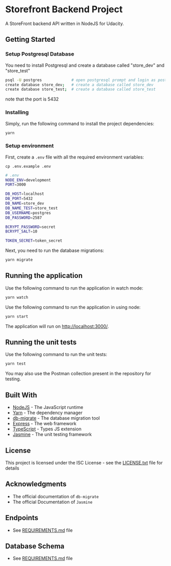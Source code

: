 # Storefront Backend Project

A StoreFront backend API written in NodeJS for Udacity.

## Getting Started

### Setup Postgresql Database

You need to install Postgresql and create a database called "store_dev" and "store_test"

```bash
psql -U postgres             # open postgresql prompt and login as postgres
create database store_dev;   # create a database called store_dev
create database store_test;  # create a database called store_test
```

note that the port is 5432

### Installing

Simply, run the following command to install the project dependencies:

```bash
yarn
```

### Setup environment

First, create a `.env` file with all the required environment variables:

```
cp .env.example .env
```

```bash
# .env
NODE_ENV=development
PORT=3000

DB_HOST=localhost
DB_PORT=5432
DB_NAME=store_dev
DB_NAME_TEST=store_test
DB_USERNAME=postgres
DB_PASSWORD=2587

BCRYPT_PASSWORD=secret
BCRYPT_SALT=10

TOKEN_SECRET=token_secret
```

Next, you need to run the database migrations:

```bash
yarn migrate
```

## Running the application

Use the following command to run the application in watch mode:

```bash
yarn watch
```

Use the following command to run the application in using node:

```bash
yarn start
```

The application will run on <http://localhost:3000/>.

## Running the unit tests

Use the following command to run the unit tests:

```bash
yarn test
```

You may also use the Postman collection present in the repository for testing.

## Built With

- [NodeJS](https://nodejs.org/) - The JavaScript runtime
- [Yarn](https://yarnpkg.com/) - The dependency manager
- [db-migrate](https://db-migrate.readthedocs.io/en/latest/) - The database migration tool
- [Express](https://expressjs.com) - The web framework
- [TypeScript](https://www.typescriptlang.org/) - Types JS extension
- [Jasmine](https://jasmine.github.io/) - The unit testing framework

## License

This project is licensed under the ISC License - see the [LICENSE.txt](LICENSE.txt) file for details

## Acknowledgments

- The official documentation of `db-migrate`
- The official Documentation of `Jasmine`

## Endpoints

- See [REQUIREMENTS.md](./REQUIREMENTS.md) file

## Database Schema

- See [REQUIREMENTS.md](./REQUIREMENTS.md) file
